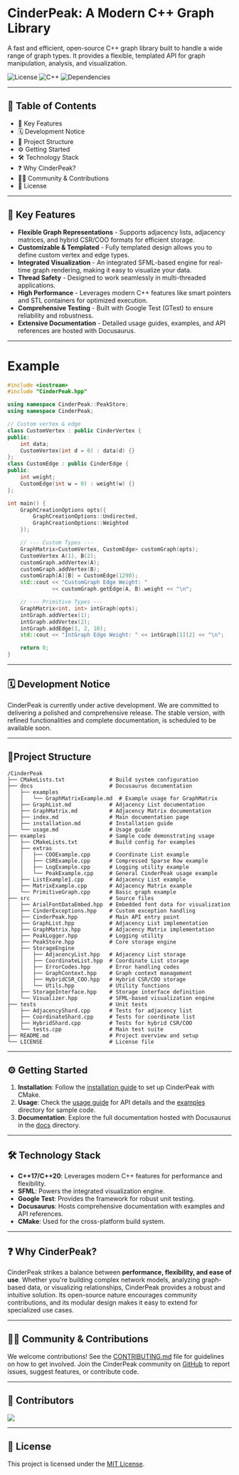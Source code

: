 # CinderPeak: A Modern C++ Graph Library

A fast and efficient, open-source C++ graph library built to handle a wide range of graph types. It provides a flexible, templated API for graph manipulation, analysis, and visualization.

![License](https://img.shields.io/badge/license-MIT-green)
![C++](https://img.shields.io/badge/Built%20with-C%2B%2B17%2FC%2B%2B20-blue)
![Dependencies](https://img.shields.io/badge/Dependencies-SFML%2CGTest-red)

---   

## 📑 Table of Contents
- 🚀 Key Features
- 🗓️ Development Notice
- 📂 Project Structure       
- ⚙️ Getting Started
- 🛠️ Technology Stack
- ❓ Why CinderPeak?
- 🧑‍💻 Community & Contributions
- 📄 License

---

## 🚀 Key Features
- **Flexible Graph Representations** - Supports adjacency lists, adjacency matrices, and hybrid CSR/COO formats for efficient storage.
- **Customizable & Templated** - Fully templated design allows you to define custom vertex and edge types.
- **Integrated Visualization** - An integrated SFML-based engine for real-time graph rendering, making it easy to visualize your data.
- **Thread Safety** - Designed to work seamlessly in multi-threaded applications.
- **High Performance** - Leverages modern C++ features like smart pointers and STL containers for optimized execution.
- **Comprehensive Testing** - Built with Google Test (GTest) to ensure reliability and robustness.
- **Extensive Documentation** - Detailed usage guides, examples, and API references are hosted with Docusaurus.

---
# Example
```cpp
#include <iostream>
#include "CinderPeak.hpp"

using namespace CinderPeak::PeakStore;
using namespace CinderPeak;

// Custom vertex & edge
class CustomVertex : public CinderVertex {
public:
    int data;
    CustomVertex(int d = 0) : data(d) {}
};
class CustomEdge : public CinderEdge {
public:
    int weight;
    CustomEdge(int w = 0) : weight(w) {}
};

int main() {
    GraphCreationOptions opts({
        GraphCreationOptions::Undirected,
        GraphCreationOptions::Weighted
    });

    // --- Custom Types ---
    GraphMatrix<CustomVertex, CustomEdge> customGraph(opts);
    CustomVertex A(1), B(2);
    customGraph.addVertex(A);
    customGraph.addVertex(B);
    customGraph[A][B] = CustomEdge(1290);
    std::cout << "CustomGraph Edge Weight: "
              << customGraph.getEdge(A, B).weight << "\n";

    // --- Primitive Types ---
    GraphMatrix<int, int> intGraph(opts);
    intGraph.addVertex(1);
    intGraph.addVertex(2);
    intGraph.addEdge(1, 2, 10);
    std::cout << "IntGraph Edge Weight: " << intGraph[1][2] << "\n";

    return 0;
}
```


---
## 🗓️ Development Notice

CinderPeak is currently under active development. We are committed to delivering a polished and comprehensive release. The stable version, with refined functionalities and complete documentation, is scheduled to be available soon.

---

## 📂Project Structure
```
/CinderPeak
├── CMakeLists.txt              # Build system configuration
├── docs                        # Docusaurus documentation
│   ├── examples
│   │   └── GraphMatrixExample.md  # Example usage for GraphMatrix
│   ├── GraphList.md            # Adjacency List documentation
│   ├── GraphMatrix.md          # Adjacency Matrix documentation
│   ├── index.md                # Main documentation page
│   ├── installation.md         # Installation guide
│   └── usage.md                # Usage guide
├── examples                    # Sample code demonstrating usage
│   ├── CMakeLists.txt          # Build config for examples
│   ├── extras
│   │   ├── COOExample.cpp      # Coordinate List example
│   │   ├── CSRExample.cpp      # Compressed Sparse Row example
│   │   ├── LogExample.cpp      # Logging utility example
│   │   └── PeakExample.cpp     # General CinderPeak usage example
│   ├── ListExample1.cpp        # Adjacency List example
│   ├── MatrixExample.cpp       # Adjacency Matrix example
│   └── PrimitiveGraph.cpp      # Basic graph example
├── src                         # Source files
│   ├── ArialFontDataEmbed.hpp  # Embedded font data for visualization
│   ├── CinderExceptions.hpp    # Custom exception handling
│   ├── CinderPeak.hpp          # Main API entry point
│   ├── GraphList.hpp           # Adjacency List implementation
│   ├── GraphMatrix.hpp         # Adjacency Matrix implementation
│   ├── PeakLogger.hpp          # Logging utility
│   ├── PeakStore.hpp           # Core storage engine
│   ├── StorageEngine
│   │   ├── AdjacencyList.hpp   # Adjacency List storage
│   │   ├── CoordinateList.hpp  # Coordinate List storage
│   │   ├── ErrorCodes.hpp      # Error handling codes
│   │   ├── GraphContext.hpp    # Graph context management
│   │   ├── HybridCSR_COO.hpp   # Hybrid CSR/COO storage
│   │   └── Utils.hpp           # Utility functions
│   ├── StorageInterface.hpp    # Storage interface definition
│   └── Visualizer.hpp          # SFML-based visualization engine
├── tests                       # Unit tests
│   ├── AdjacencyShard.cpp      # Tests for adjacency list
│   ├── CoordinateShard.cpp     # Tests for coordinate list
│   ├── HybridShard.cpp         # Tests for hybrid CSR/COO
│   └── tests.cpp               # Main test suite
├── README.md                   # Project overview and setup
└── LICENSE                     # License file
```
---

## ⚙️ Getting Started
1. **Installation**: Follow the [installation guide](docs/installation.md) to set up CinderPeak with CMake.
2. **Usage**: Check the [usage guide](docs/usage.md) for API details and the [examples](examples/) directory for sample code.
3. **Documentation**: Explore the full documentation hosted with Docusaurus in the [docs](docs/) directory.

---

## 🛠️ Technology Stack
- **C++17/C++20**: Leverages modern C++ features for performance and flexibility.
- **SFML**: Powers the integrated visualization engine.
- **Google Test**: Provides the framework for robust unit testing.
- **Docusaurus**: Hosts comprehensive documentation with examples and API references.
- **CMake**: Used for the cross-platform build system.

---

## ❓ Why CinderPeak?
CinderPeak strikes a balance between **performance, flexibility, and ease of use**. Whether you're building complex network models, analyzing graph-based data, or visualizing relationships, CinderPeak provides a robust and intuitive solution. Its open-source nature encourages community contributions, and its modular design makes it easy to extend for specialized use cases.

---

## 🧑‍💻 Community & Contributions
We welcome contributions! See the [CONTRIBUTING.md](CONTRIBUTING.md) file for guidelines on how to get involved. Join the CinderPeak community on [GitHub](https://github.com/SharonIV0X86/CinderPeak) to report issues, suggest features, or contribute code.

---

## 🌟 Contributors
<a href="https://github.com/SharonIV0X86/CinderPeak/graphs/contributors">
  <img src="https://contrib.rocks/image?repo=SharonIV0X86/CinderPeak" />
</a>

---

## 📄 License
This project is licensed under the [MIT License](./License).
